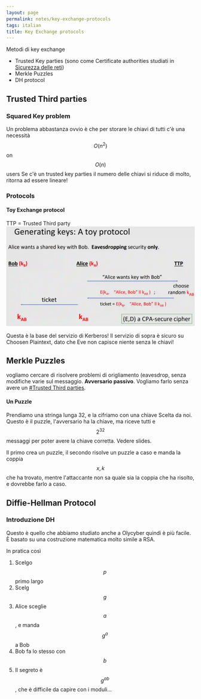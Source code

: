 ```yaml
---
layout: page
permalink: notes/key-exchange-protocols
tags: italian
title: Key Exchange protocols
---
```


Metodi di key exchange
- Trusted Key parties (sono come Certificate authorities studiati in [Sicurezza delle reti](/notes/sicurezza-delle-reti))
- Merkle Puzzles
- DH protocol

## Trusted Third parties

### Squared Key problem


Un problema abbastanza ovvio è che per storare le chiavi di tutti c'è una necessità $$O(n^{2})$$ on $$O(n)$$ users
Se c'è un trusted key parties il numero delle chiavi si riduce di molto, ritorna ad essere lineare!


### Protocols

#### Toy Exchange protocol
TTP = Trusted Third party
<img src="/images/notes/Key Exchange protocols-20240312110014411.webp" alt="Key Exchange protocols-20240312110014411">

Questa è la base del servizio di Kerberos!
Il servizio di sopra è sicuro su Choosen Plaintext, dato che Eve non capisce niente senza le chiavi!

## Merkle Puzzles
vogliamo cercare di risolvere problemi di origliamento (eavesdrop, senza modifiche varie sul messaggio. **Avversario passivo**.
Vogliamo farlo senza avere un [#Trusted Third parties](#trusted-third-parties).
#### Un Puzzle
Prendiamo una stringa lunga 32, e la cifriamo con una chiave Scelta da noi. Questo è il puzzle, l'avversario ha la chiave, ma riceve tutti e $$2^{32}$$ messaggi per poter avere la chiave corretta.
Vedere slides.

Il primo crea un puzzle, il secondo risolve un puzzle a caso e manda la coppia $$x, k$$ che ha trovato, mentre l'attaccante non sa quale sia la coppia che ha risolto, e dovrebbe farlo a caso.

## Diffie-Hellman Protocol

### Introduzione DH
Questo è quello che abbiamo studiato anche a Olycyber quindi è più facile. È basato su una costruzione matematica molto simile a RSA.

In pratica così
1. Scelgo $$p$$ primo largo
2. Scelg $$g$$
3. Alice sceglie $$a$$, e manda $$g^{a}$$ a Bob
4. Bob fa lo stesso con $$b$$
5. Il segreto è $$g^{ab}$$ , che è difficile da capire con i moduli...